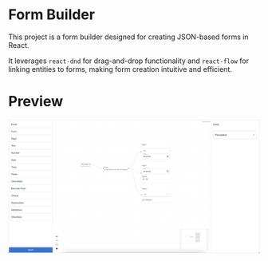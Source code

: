 # Form Builder

This project is a form builder designed for creating JSON-based forms in React.

It leverages `react-dnd` for drag-and-drop functionality and `react-flow` for linking entities to forms, making form creation intuitive and efficient.

# Preview

![Screenshot](screenshot.png)
